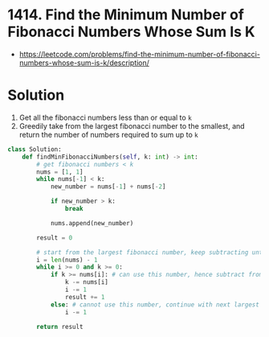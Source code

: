 # 1414. Find the Minimum Number of Fibonacci Numbers Whose Sum Is K

- https://leetcode.com/problems/find-the-minimum-number-of-fibonacci-numbers-whose-sum-is-k/description/

# Solution

1. Get all the fibonacci numbers less than or equal to `k`
2. Greedily take from the largest fibonacci number to the smallest, and return the number of numbers required to sum up to `k`

```py
class Solution:
    def findMinFibonacciNumbers(self, k: int) -> int:
        # get fibonacci numbers < k
        nums = [1, 1]
        while nums[-1] < k:
            new_number = nums[-1] + nums[-2]

            if new_number > k:
                break

            nums.append(new_number)

        result = 0

        # start from the largest fibonacci number, keep subtracting until k == 0
        i = len(nums) - 1
        while i >= 0 and k >= 0:
            if k >= nums[i]: # can use this number, hence subtract from k and continue with next largest number
                k -= nums[i]
                i -= 1
                result += 1
            else: # cannot use this number, continue with next largest number
                i -= 1

        return result
```